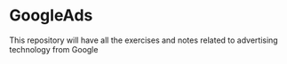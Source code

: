 # GoogleAds
This repository will have all the exercises and notes related to advertising technology from Google
